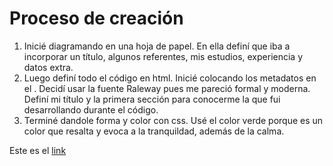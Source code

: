 # Proceso de creación
1. Inicié diagramando en una hoja de papel. En ella definí que iba a incorporar un título, algunos referentes, mis estudios, experiencia y datos extra.
2. Luego definí todo el código en html. Inicié colocando los metadatos en el <head>. Decidí usar la fuente Raleway pues me pareció formal y moderna. Definí mi título y la primera sección para conocerme la que fui desarrollando durante el código.
3. Terminé dandole forma y color con css. Usé el color verde porque es un color que resalta y evoca a la tranquildad, además de la calma.

Este es el [link](https://juanfloresc.github.io/CV-Juan-Flores.github.io/)
